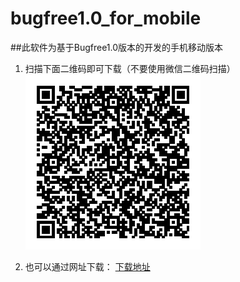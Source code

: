 bugfree1.0_for_mobile
=====================
##此软件为基于Bugfree1.0版本的开发的手机移动版本
1. 扫描下面二维码即可下载（不要使用微信二维码扫描）
![Alt text](https://raw.githubusercontent.com/chenshiming0802/bugfree1.0_for_mobile/master/dist/bugfree1.0_for_android/bugfree1.0_for_android_v0.1.1.png "手机扫描下载")


2. 也可以通过网址下载： [下载地址](https://github.com/chenshiming0802/bugfree1.0_for_mobile/raw/master/dist/bugfree1.0_for_android/bugfree1.0_for_android_v0.1.1.apk "下载") 